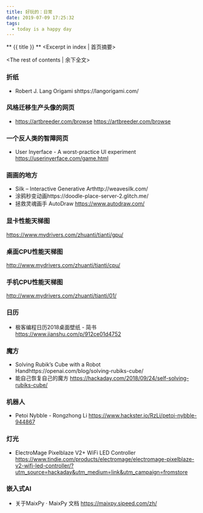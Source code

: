 ```yaml
---
title: 好玩的：日常
date: 2019-07-09 17:25:32
tags:
  - today is a happy day
---
```

** {{ title }} ** <Excerpt in index | 首页摘要>

<!-- more -->

<The rest of contents | 余下全文>

### 折纸

* Robert J. Lang Origami
  shttps://langorigami.com/


### 风格迁移生产头像的网页

* https://artbreeder.com/browse
  https://artbreeder.com/browse

### 一个反人类的智障网页

* User Inyerface - A worst-practice UI experiment
  https://userinyerface.com/game.html

### 画画的地方

* Silk – Interactive Generative Arthttp://weavesilk.com/
* 涂鸦秒变动画https://doodle-place-server-2.glitch.me/
* 拯救灵魂画手 AutoDraw
  https://www.autodraw.com/

### 显卡性能天梯图

https://www.mydrivers.com/zhuanti/tianti/gpu/

### 桌面CPU性能天梯图

http://www.mydrivers.com/zhuanti/tianti/cpu/

### 手机CPU性能天梯图

http://www.mydrivers.com/zhuanti/tianti/01/

### 日历

* 极客编程日历2018桌面壁纸 - 简书
  https://www.jianshu.com/p/912ce01d4752

### 魔方

* Solving Rubik’s Cube with a Robot Handhttps://openai.com/blog/solving-rubiks-cube/
* 能自己恢复自己的魔方
  https://hackaday.com/2018/09/24/self-solving-rubiks-cube/

### 机器人

* Petoi Nybble - Rongzhong Li
  https://www.hackster.io/RzLi/petoi-nybble-944867

### 灯光

* ElectroMage Pixelblaze V2+ WiFi LED Controller
  https://www.tindie.com/products/electromage/electromage-pixelblaze-v2-wifi-led-controller/?utm_source=hackaday&utm_medium=link&utm_campaign=fromstore

### 嵌入式AI

* 关于MaixPy · MaixPy 文档
  https://maixpy.sipeed.com/zh/

